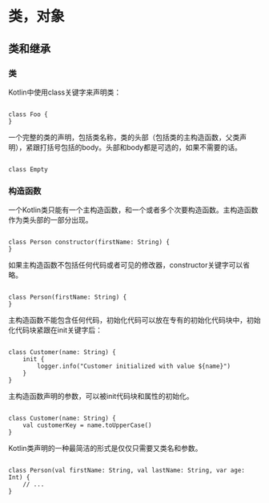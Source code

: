 # 类，对象

## 类和继承

### 类

Kotlin中使用class关键字来声明类：

<pre><code>
class Foo {
}
</code></pre>

一个完整的类的声明，包括类名称，类的头部（包括类的主构造函数，父类声明），紧跟打括号包括的body。头部和body都是可选的，如果不需要的话。

<pre><code>
class Empty
</code></pre>

### 构造函数

一个Kotlin类只能有一个主构造函数，和一个或者多个次要构造函数。主构造函数作为类头部的一部分出现。

<pre><code>
class Person constructor(firstName: String) {
}
</code></pre>

如果主构造函数不包括任何代码或者可见的修改器，constructor关键字可以省略。

<pre><code>
class Person(firstName: String) {
}
</code></pre>

主构造函数不能包含任何代码，初始化代码可以放在专有的初始化代码块中，初始化代码块紧跟在init关键字后：

<pre><code>
class Customer(name: String) {
    init {
        logger.info("Customer initialized with value ${name}")
    }
}
</code></pre>

主构造函数声明的参数，可以被init代码块和属性的初始化。

<pre><code>
class Customer(name: String) {
    val customerKey = name.toUpperCase()
}
</code></pre>

Kotlin类声明的一种最简洁的形式是仅仅只需要又类名和参数。

<pre><code>
class Person(val firstName: String, val lastName: String, var age: Int) {
    // ...
}
</code></pre>